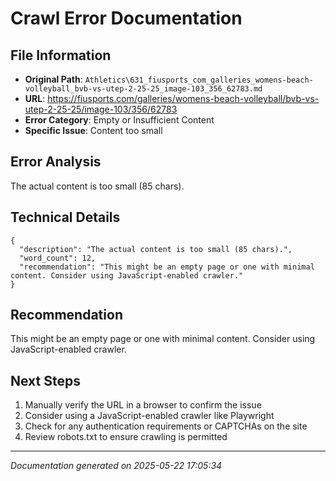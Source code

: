 # Crawl Error Documentation

## File Information
- **Original Path**: `Athletics\631_fiusports_com_galleries_womens-beach-volleyball_bvb-vs-utep-2-25-25_image-103_356_62783.md`
- **URL**: https://fiusports.com/galleries/womens-beach-volleyball/bvb-vs-utep-2-25-25/image-103/356/62783
- **Error Category**: Empty or Insufficient Content
- **Specific Issue**: Content too small

## Error Analysis
The actual content is too small (85 chars).

## Technical Details
```
{
  "description": "The actual content is too small (85 chars).",
  "word_count": 12,
  "recommendation": "This might be an empty page or one with minimal content. Consider using JavaScript-enabled crawler."
}
```

## Recommendation
This might be an empty page or one with minimal content. Consider using JavaScript-enabled crawler.

## Next Steps
1. Manually verify the URL in a browser to confirm the issue
2. Consider using a JavaScript-enabled crawler like Playwright
3. Check for any authentication requirements or CAPTCHAs on the site
4. Review robots.txt to ensure crawling is permitted

---
*Documentation generated on 2025-05-22 17:05:34*
